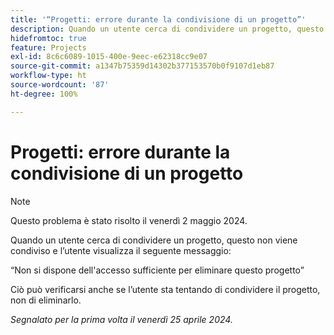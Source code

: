 ```yaml
---
title: '“Progetti: errore durante la condivisione di un progetto”'
description: Quando un utente cerca di condividere un progetto, questo non viene condiviso e l’utente visualizza un messaggio.
hidefromtoc: true
feature: Projects
exl-id: 8c6c6089-1015-400e-9eec-e62318cc9e07
source-git-commit: a1347b75359d14302b377153570b0f9107d1eb87
workflow-type: ht
source-wordcount: '87'
ht-degree: 100%

---
```


# Progetti: errore durante la condivisione di un progetto

>[!NOTE]
>
>Questo problema è stato risolto il venerdì 2 maggio 2024.

Quando un utente cerca di condividere un progetto, questo non viene condiviso e l’utente visualizza il seguente messaggio:

“Non si dispone dell&#39;accesso sufficiente per eliminare questo progetto”

Ciò può verificarsi anche se l’utente sta tentando di condividere il progetto, non di eliminarlo.

_Segnalato per la prima volta il venerdì 25 aprile 2024._
